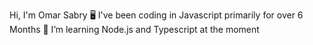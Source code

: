 Hi, I'm Omar Sabry
🖥️ I've been coding in Javascript primarily for over 6 Months
🦀 I’m learning Node.js and Typescript at the moment
